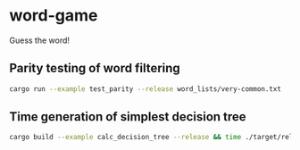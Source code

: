 # word-game

Guess the word!

## Parity testing of word filtering

```sh
cargo run --example test_parity --release word_lists/very-common.txt
```

## Time generation of simplest decision tree

```sh
cargo build --example calc_decision_tree --release && time ./target/release/examples/calc_decision_tree word_lists/test.txt
```
